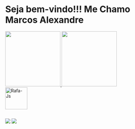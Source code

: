 # Seja bem-vindo!!! Me Chamo Marcos Alexandre
  <div>
    <a href="https://github.com/MarcosdeAndrade-byte">
    <img height="175em" src="https://github-readme-stats.vercel.app/api?username=MarcosdeAndrade-byte&show_icons=true&theme=dark&include_all_commits=true&count_private=true"/>
    <img height="175em" src="https://github-readme-stats.vercel.app/api/top-langs/?username=MarcosdeAndrade-byte&layout=compact&langs_count=7&theme=dark"/>
  </div>
  
  <div>
     <img align="center" alt="Rafa-Js" height="70" width="70" src="https://cdn.jsdelivr.net/gh/devicons/devicon/icons/java/java-original.svg">
  </div>

   
  ##
  
  <div>
    <a href="https://www.linkedin.com/in/marcos-alexandre-2b960021a/" target="_blank"><img src="https://img.shields.io/badge/LinkedIn-0077B5?style=for-the-badge&logo=linkedin&logoColor=white" target="_blank"></a>
    <a href="mailto:junior.marcos.mjr@hotmail.com" target="_blank"><img src="https://img.shields.io/badge/Gmail-D14836?style=for-the-badge&logo=gmail&logoColor=white" target="_blank"></a>
  </div>


  




